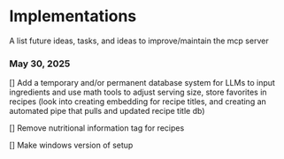 # Implementations
A list future ideas, tasks, and ideas to improve/maintain the mcp server

### May 30, 2025
[] Add a temporary and/or permanent database system for LLMs to input ingredients and use math tools to adjust serving size, store favorites in recipes (look into creating embedding for recipe titles, and creating an automated pipe that pulls and updated recipe title db)

[] Remove nutritional information tag for recipes

[] Make windows version of setup

